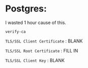 # Postgres:

I wasted 1 hour cause of this.

`verify-ca`

`TLS/SSL Client Certificate` : BLANK

`TLS/SSL Root Certificate` : FILL IN

`TLS/SSL Client Key` : BLANK

